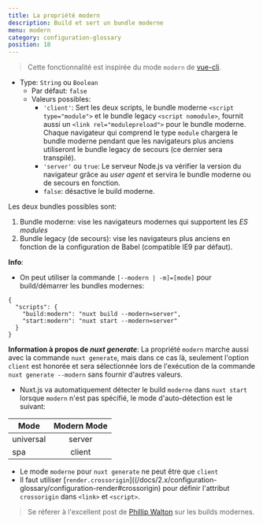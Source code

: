 ```yaml
---
title: La propriété modern
description: Build et sert un bundle moderne
menu: modern
category: configuration-glossary
position: 18
---
```


> Cette fonctionnalité est inspirée du mode `modern` de [vue-cli](https://cli.vuejs.org/guide/browser-compatibility.html#modern-mode).

- Type: `String` ou `Boolean`
  - Par défaut: `false`
  - Valeurs possibles:
    - `'client'`: Sert les deux scripts, le bundle moderne `<script type="module">` et le bundle legacy `<script nomodule>`, fournit aussi un `<link rel="modulepreload">` pour le bundle moderne. Chaque navigateur qui comprend le type `module` chargera le bundle moderne pendant que les navigateurs plus anciens utiliseront le bundle legacy de secours (ce dernier sera transpilé).
    - `'server'` ou `true`: Le serveur Node.js va vérifier la version du navigateur grâce au _user agent_ et servira le bundle moderne ou de secours en fonction.
    - `false`: désactive le build moderne.

Les deux bundles possibles sont:

1. Bundle moderne: vise les navigateurs modernes qui supportent les _ES modules_
2. Bundle legacy (de secours): vise les navigateurs plus anciens en fonction de la configuration de Babel (compatible IE9 par défaut).

**Info**:

- On peut utiliser la commande `[--modern | -m]=[mode]` pour build/démarrer les bundles modernes:

```json{}[package.json]
{
  "scripts": {
    "build:modern": "nuxt build --modern=server",
    "start:modern": "nuxt start --modern=server"
  }
}
```

**Information à propos de _nuxt generate_**: La propriété `modern` marche aussi avec la commande `nuxt generate`, mais dans ce cas là, seulement l'option `client` est honorée et sera sélectionnée lors de l'exécution de la commande `nuxt generate --modern` sans fournir d'autres valeurs.

- Nuxt.js va automatiquement détecter le build `moderne` dans `nuxt start` lorsque `modern` n'est pas spécifié, le mode d'auto-détection est le suivant:

| Mode      | Modern Mode |
| --------- | :---------: |
| universal |   server    |
| spa       |   client    |

- Le mode `moderne` pour `nuxt generate` ne peut être que `client`
- Il faut utiliser [`render.crossorigin`]((/docs/2.x/configuration-glossary/configuration-render#crossorigin) pour définir l'attribut `crossorigin` dans `<link>` et `<script>`.

> Se réferer à l'excellent post de [Phillip Walton](https://philipwalton.com/articles/deploying-es2015-code-in-production-today/) sur les builds modernes.
